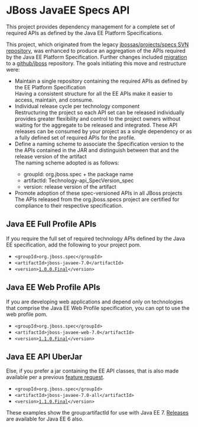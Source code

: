 <h1>JBoss JavaEE Specs API</h1>
This project provides dependency management for a complete set of required APIs as defined by the Java EE Platform Specifications.

This project, which originated from the legacy <a href="http://svn.jboss.org/repos/jbossas/projects/specs/">jbossas/projects/specs SVN repository</a>, was enhanced to produce an aggregation of the APIs required by the Java EE Platform Specification.  Further changes included <a href="http://community.jboss.org/wiki/JBossJavaEESpecsGitMigration">migration</a> to a <a href="https://github.com/jboss/">github/jboss</a> repository.  The goals initiating this move and restructure were:

<ul>
<li>Maintain a single repository containing the required APIs as defined by the EE Platform Specification</li>
<indent>Having a consistent structure for all the EE APIs make it easier to access, maintain, and consume.</indent>

<li>Individual release cycle per technology component</li>
<indent>Restructuring the project so each API set can be released individually provides greater flexibility and control to the project owners without waiting for the aggregate to be released and integrated.  These API releases can be consumed by your project as a single dependency or as a fully defined set of required APIs for the profile.

<li>Define a naming scheme to associate the Specification version to the the APIs contained in the JAR and distinguish between that and the release version of the artifact</li>
<indent>
The naming scheme adopted is as follows:
<ul>
<li>groupId:    org.jboss.spec + the package name
<li>artifactId: Technology-api_SpecVersion_spec
<li>version:    release version of the artifact
</ul>
</indent>
<li>Promote adoption of these spec-versioned APIs in all JBoss projects</li>
<indent>The APIs released from the org.jboss.specs project are certified for compliance to their respective specification.</indent>
</ul>

<h2>Java EE Full Profile APIs</h2>
If you require the full set of required technology APIs defined by the Java EE specification, add the following to your project pom.
<ul>
<li><code>&lt;groupId&gt;org.jboss.spec&lt;/groupId&gt;</code>
<li><code>&lt;artifactId&gt;jboss-javaee-7.0&lt;/artifactId&gt;</code>
<li><code>&lt;version&gt;<a href="https://repository.jboss.org/nexus/content/groups/public/org/jboss/spec/jboss-javaee-7.0/1.0.0.Final">1.0.0.Final</a>&lt;/version&gt;</code>
</ul>

<h2>Java EE Web Profile APIs</h2>
If you are developing web applications and depend only on technologies that comprise the Java EE Web Profile specification, you can opt to use the web profile pom.
<ul>
<li><code>&lt;groupId&gt;org.jboss.spec&lt;/groupId&gt;</code>
<li><code>&lt;artifactId&gt;jboss-javaee-web-7.0&lt;/artifactId&gt;</code>
<li><code>&lt;version&gt;<a href="https://repository.jboss.org/nexus/content/groups/public/org/jboss/spec/jboss-javaee-web-7.0/1.1.0.Final">1.1.0.Final</a>&lt;/version&gt;</code>
</ul>

<h2>Java EE API UberJar</h2>
Else, if you prefer a jar containing the EE API classes, that is also made available per a previous <a href="https://issues.jboss.org/browse/JBEE-73">feature request</a>.
<ul>
<li><code>&lt;groupId&gt;org.jboss.spec&lt;/groupId&gt;</code>
<li><code>&lt;artifactId&gt;jboss-javaee-7.0-all&lt;/artifactId&gt;</code>
<li><code>&lt;version&gt;<a href="https://repository.jboss.org/nexus/content/groups/public/org/jboss/spec/jboss-javaee-all-7.0/1.1.0.Final">1.1.0.Final</a>&lt;/version&gt;</code>
</ul>


These examples show the group:artifactId for use with Java EE 7.    <a href="https://repository.jboss.org/nexus/content/groups/public/org/jboss/spec/">Releases</a> are available for Java EE 6 also.
